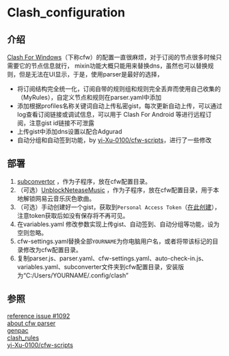 # Clash_configuration

## 介绍

[Clash For Windows](https://github.com/Fndroid/clash_for_windows_pkg)（下称cfw）的配置一直很麻烦，对于订阅的节点很多时候只需要它的节点信息就行，
mixin功能大概只能用来替换dns，虽然也可以替换规则，但是无法在UI显示，于是，使用parser是最好的选择，

- 将订阅结构完全统一化，订阅自带的规则组和规则完全丢弃而使用自己收集的（MyRules），自定义节点和规则在parser.yaml中添加 
- 添加根据profiles名称关键词自动上传私密gist，每次更新自动上传，可以通过log查看订阅链接或调试信息，可以用于 Clash For Android 等进行远程订阅，注意gist id链接不可泄露
- 上传gist中添加dns设置以配合Adgurad
- 自动分组和自动签到功能，by [yi-Xu-0100/cfw-scripts](https://github.com/yi-Xu-0100/cfw-scripts)，进行了一些修改

## 部署

1. [subconvertor](https://github.com/tindy2013/subconverter) ，作为子程序，放在cfw配置目录。
1. （可选）[UnblockNeteaseMusic](https://github.com/cnsilvan/UnblockNeteaseMusic) ，作为子程序，放在cfw配置目录，用于本地解锁网易云音乐灰色歌曲。
1. （可选）手动创建好一个gist，获取到`Personal Access Token`（[在此创建](https://github.com/settings/tokens/new?scopes=gist&description=CfwParser)），注意token获取后如没有保存将不再可见。
1. 在variables.yaml 修改参数实现上传gist、自动签到、自动分组等功能，设为空则忽略。
1. cfw-settings.yaml替换全部`YOURNAME`为你电脑用户名，或者将带该标记的目录修改为cfw配置目录。
1. 复制parser.js、parser.yaml、cfw-settings.yaml、auto-check-in.js、variables.yaml、subconverter文件夹到cfw配置目录，安装版为“C:/Users/YOURNAME/.config/clash”

## 参照

[reference issue #1092](https://github.com/Fndroid/clash_for_windows_pkg/issues/1092)  
[about cfw parser](https://docs.cfw.lbyczf.com/contents/parser.html)  
[genpac](https://github.com/JinnLynn/genpac)  
[clash_rules](https://github.com/Loyalsoldier/clash-rules)  
[yi-Xu-0100/cfw-scripts](https://github.com/yi-Xu-0100/cfw-scripts)